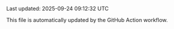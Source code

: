 Last updated: 2025-09-24 09:12:32 UTC

This file is automatically updated by the GitHub Action workflow.
